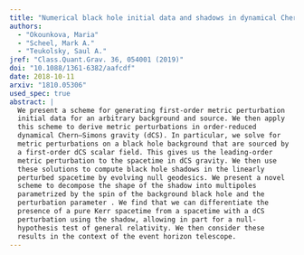 ```yaml
---
title: "Numerical black hole initial data and shadows in dynamical Chern–Simons gravity"
authors:
  - "Okounkova, Maria"
  - "Scheel, Mark A."
  - "Teukolsky, Saul A."
jref: "Class.Quant.Grav. 36, 054001 (2019)"
doi: "10.1088/1361-6382/aafcdf"
date: 2018-10-11
arxiv: "1810.05306"
used_spec: true
abstract: |
  We present a scheme for generating first-order metric perturbation
  initial data for an arbitrary background and source. We then apply
  this scheme to derive metric perturbations in order-reduced
  dynamical Chern–Simons gravity (dCS). In particular, we solve for
  metric perturbations on a black hole background that are sourced by
  a first-order dCS scalar field. This gives us the leading-order
  metric perturbation to the spacetime in dCS gravity. We then use
  these solutions to compute black hole shadows in the linearly
  perturbed spacetime by evolving null geodesics. We present a novel
  scheme to decompose the shape of the shadow into multipoles
  parametrized by the spin of the background black hole and the
  perturbation parameter . We find that we can differentiate the
  presence of a pure Kerr spacetime from a spacetime with a dCS
  perturbation using the shadow, allowing in part for a null-
  hypothesis test of general relativity. We then consider these
  results in the context of the event horizon telescope.
---
```

